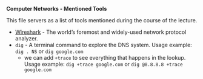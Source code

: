 **Computer Networks - Mentioned Tools**

This file servers as a list of tools mentioned during the course of the lecture.

- [Wireshark](https://www.wireshark.org/) - The world’s foremost and widely-used network protocol analyzer.
- `dig` - A terminal command to explore the DNS system. Usage example: `dig . NS` or `dig google.com`
  - we can add `+trace` to see everything that happens in the lookup. Usage example: `dig +trace google.com` or `dig @8.8.8.8 +trace google.com`
